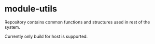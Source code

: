 # module-utils
Repository contains common functions and structures used in rest of the system.

Currently only build for host is supported.